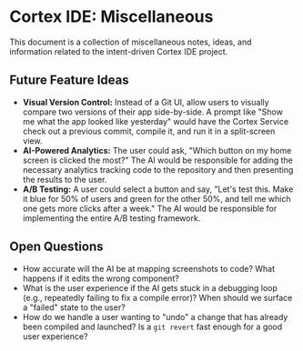 # Cortex IDE: Miscellaneous

This document is a collection of miscellaneous notes, ideas, and information related to the intent-driven Cortex IDE project.

## Future Feature Ideas
-   **Visual Version Control:** Instead of a Git UI, allow users to visually compare two versions of their app side-by-side. A prompt like "Show me what the app looked like yesterday" would have the Cortex Service check out a previous commit, compile it, and run it in a split-screen view.
-   **AI-Powered Analytics:** The user could ask, "Which button on my home screen is clicked the most?" The AI would be responsible for adding the necessary analytics tracking code to the repository and then presenting the results to the user.
-   **A/B Testing:** A user could select a button and say, "Let's test this. Make it blue for 50% of users and green for the other 50%, and tell me which one gets more clicks after a week." The AI would be responsible for implementing the entire A/B testing framework.

## Open Questions
-   How accurate will the AI be at mapping screenshots to code? What happens if it edits the wrong component?
-   What is the user experience if the AI gets stuck in a debugging loop (e.g., repeatedly failing to fix a compile error)? When should we surface a "failed" state to the user?
-   How do we handle a user wanting to "undo" a change that has already been compiled and launched? Is a `git revert` fast enough for a good user experience?
